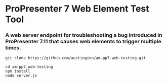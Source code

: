 # ProPresenter 7 Web Element Test Tool

### A web server endpoint for troubleshooting a bug introduced in ProPresenter 7.11 that causes web elements to trigger multiple times.

```
git clone https://github.com/austinginn/am-pp7-web-testing.git

cd am-pp7-web-testing
npm install
node server.js
```
